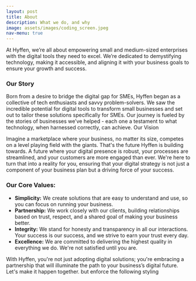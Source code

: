```yaml
---
layout: post
title: About
description: What we do, and why
image: assets/images/coding_screen.jpeg
nav-menu: true
---
```

At Hyffen, we’re all about empowering small and medium-sized enterprises with the digital tools they need to excel. We’re dedicated to demystifying technology, making it accessible, and aligning it with your business goals to ensure your growth and success.

<h3>Our Story</h3> 

Born from a desire to bridge the digital gap for SMEs, Hyffen began as a collective of tech enthusiasts and savvy problem-solvers. We saw the incredible potential for digital tools to transform small businesses and set out to tailor these solutions specifically for SMEs. Our journey is fueled by the stories of businesses we’ve helped - each one a testament to what technology, when harnessed correctly, can achieve. 
Our Vision 

Imagine a marketplace where your business, no matter its size, competes on a level playing field with the giants. That's the future Hyffen is building towards. A future where your digital presence is robust, your processes are streamlined, and your customers are more engaged than ever. We're here to turn that into a reality for you, ensuring that your digital strategy is not just a component of your business plan but a driving force of your success. 


<h3>Our Core Values:</h3>

- <b>Simplicity:</b> We create solutions that are easy to understand and use, so you can focus on running your business. 
- <b>Partnership:</b> We work closely with our clients, building relationships based on trust, respect, and a shared goal of making your business better. 
- <b>Integrity:</b> We stand for honesty and transparency in all our interactions. Your success is our success, and we strive to earn your trust every day. 
- <b>Excellence:</b> We are committed to delivering the highest quality in everything we do. We're not satisfied until you are. 
  

With Hyffen, you're not just adopting digital solutions; you're embracing a partnership that will illuminate the path to your business’s digital future. Let's make it happen together. but enforce the following styling